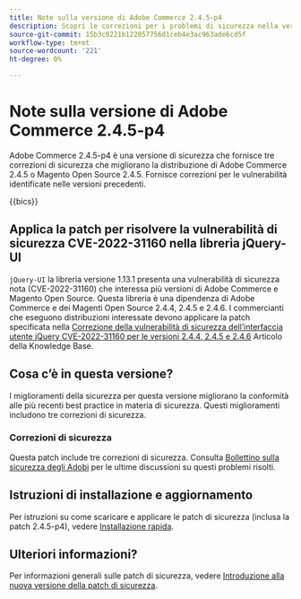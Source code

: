 ```yaml
---
title: Note sulla versione di Adobe Commerce 2.4.5-p4
description: Scopri le correzioni per i problemi di sicurezza nella versione 2.4.5-p4 di Adobe Commerce.
source-git-commit: 15b3c0221b122057756d1ceb4e3ac963ade6cd5f
workflow-type: tm+mt
source-wordcount: '221'
ht-degree: 0%

---
```



# Note sulla versione di Adobe Commerce 2.4.5-p4

Adobe Commerce 2.4.5-p4 è una versione di sicurezza che fornisce tre correzioni di sicurezza che migliorano la distribuzione di Adobe Commerce 2.4.5 o Magento Open Source 2.4.5. Fornisce correzioni per le vulnerabilità identificate nelle versioni precedenti.

{{bics}}

## Applica la patch per risolvere la vulnerabilità di sicurezza CVE-2022-31160 nella libreria jQuery-UI

`jQuery-UI` la libreria versione 1.13.1 presenta una vulnerabilità di sicurezza nota (CVE-2022-31160) che interessa più versioni di Adobe Commerce e Magento Open Source. Questa libreria è una dipendenza di Adobe Commerce e dei Magenti Open Source 2.4.4, 2.4.5 e 2.4.6. I commercianti che eseguono distribuzioni interessate devono applicare la patch specificata nella [Correzione della vulnerabilità di sicurezza dell’interfaccia utente jQuery CVE-2022-31160 per le versioni 2.4.4, 2.4.5 e 2.4.6](https://experienceleague.adobe.com/docs/commerce-knowledge-base/kb/troubleshooting/known-issues-patches-attached/jquery-cve-2022-31160-fix-2.4.4-2.4.5-2.4.6.html) Articolo della Knowledge Base.

## Cosa c’è in questa versione?

I miglioramenti della sicurezza per questa versione migliorano la conformità alle più recenti best practice in materia di sicurezza. Questi miglioramenti includono tre correzioni di sicurezza.

### Correzioni di sicurezza

Questa patch include tre correzioni di sicurezza. Consulta [Bollettino sulla sicurezza degli Adobi](https://helpx.adobe.com/security/products/magento/apsb23-42.html) per le ultime discussioni su questi problemi risolti.


## Istruzioni di installazione e aggiornamento

Per istruzioni su come scaricare e applicare le patch di sicurezza (inclusa la patch 2.4.5-p4), vedere [Installazione rapida](../../../installation/composer.md).

## Ulteriori informazioni?

Per informazioni generali sulle patch di sicurezza, vedere [Introduzione alla nuova versione della patch di sicurezza](https://community.magento.com/t5/Magento-DevBlog/Introducing-the-New-Security-Patch-Release/ba-p/141287).
